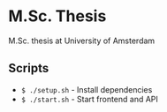 # M.Sc. Thesis
M.Sc. thesis at University of Amsterdam

## Scripts
- `$ ./setup.sh` - Install dependencies
- `$ ./start.sh` - Start frontend and API